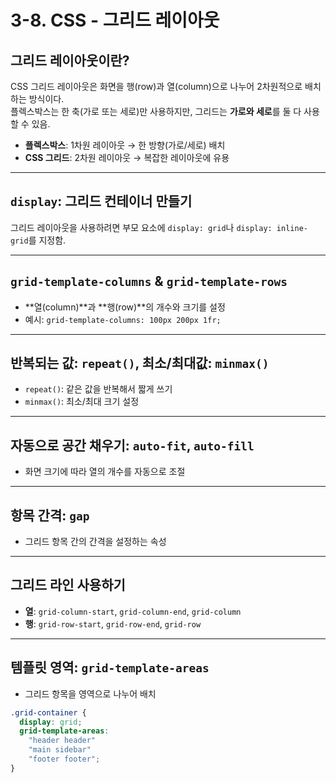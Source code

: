 # 3-8. CSS - 그리드 레이아웃

## 그리드 레이아웃이란?

CSS 그리드 레이아웃은 화면을 행(row)과 열(column)으로 나누어 2차원적으로 배치하는 방식이다.  
플렉스박스는 한 축(가로 또는 세로)만 사용하지만, 그리드는 **가로와 세로**를 둘 다 사용할 수 있음.  

- **플렉스박스**: 1차원 레이아웃 → 한 방향(가로/세로) 배치
- **CSS 그리드**: 2차원 레이아웃 → 복잡한 레이아웃에 유용  

---

## `display`: 그리드 컨테이너 만들기

그리드 레이아웃을 사용하려면 부모 요소에 `display: grid`나 `display: inline-grid`를 지정함.  

---

## `grid-template-columns` & `grid-template-rows`

- **열(column)**과 **행(row)**의 개수와 크기를 설정
- 예시: `grid-template-columns: 100px 200px 1fr;`

---

## 반복되는 값: `repeat()`, 최소/최대값: `minmax()`

- `repeat()`: 같은 값을 반복해서 짧게 쓰기
- `minmax()`: 최소/최대 크기 설정  

---

## 자동으로 공간 채우기: `auto-fit`, `auto-fill`

- 화면 크기에 따라 열의 개수를 자동으로 조절  

---

## 항목 간격: `gap`

- 그리드 항목 간의 간격을 설정하는 속성  

---

## 그리드 라인 사용하기

- **열**: `grid-column-start`, `grid-column-end`, `grid-column`  
- **행**: `grid-row-start`, `grid-row-end`, `grid-row`  

---

## 템플릿 영역: `grid-template-areas`

- 그리드 항목을 영역으로 나누어 배치  

```css
.grid-container {
  display: grid;
  grid-template-areas: 
    "header header"
    "main sidebar"
    "footer footer";
}
